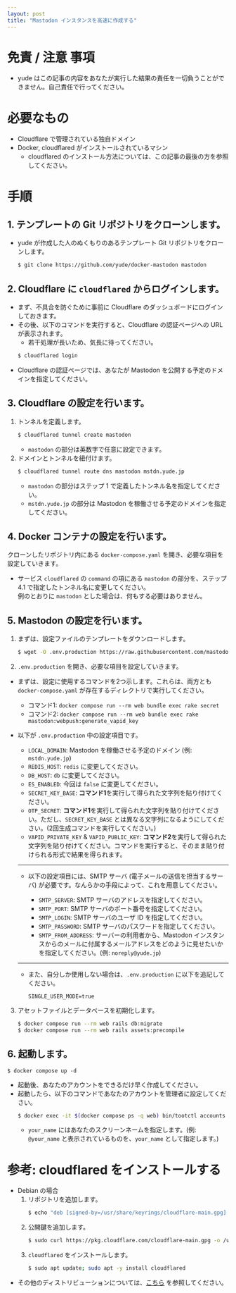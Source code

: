 ```yaml
---
layout: post
title: "Mastodon インスタンスを高速に作成する"
---
```


# 免責 / 注意 事項
* yude はこの記事の内容をあなたが実行した結果の責任を一切負うことができません。自己責任で行ってください。

# 必要なもの
* Cloudflare で管理されている独自ドメイン
* Docker, cloudflared がインストールされているマシン
    * cloudflared のインストール方法については、この記事の最後の方を参照してください。

# 手順
## 1. テンプレートの Git リポジトリをクローンします。
* yude が作成した人のぬくもりのあるテンプレート Git リポジトリをクローンします。
    ```bash
    $ git clone https://github.com/yude/docker-mastodon mastodon
    ```

## 2. Cloudflare に `cloudflared` からログインします。
* まず、不具合を防ぐために事前に Cloudflare のダッシュボードにログインしておきます。
* その後、以下のコマンドを実行すると、Cloudflare の認証ページへの URL が表示されます。
    * 若干処理が長いため、気長に待ってください。
    ```bash
    $ cloudflared login
    ```
* Cloudflare の認証ページでは、あなたが Mastodon を公開する予定のドメインを指定してください。

## 3. Cloudflare の設定を行います。
1. トンネルを定義します。
    ```bash
    $ cloudflared tunnel create mastodon
    ```
    * `mastodon` の部分は英数字で任意に設定できます。
2. ドメインとトンネルを紐付けます。
    ```bash
    $ cloudflared tunnel route dns mastodon mstdn.yude.jp
    ```
    * `mastodon` の部分はステップ 1 で定義したトンネル名を指定してください。
    * `mstdn.yude.jp` の部分は Mastodon を稼働させる予定のドメインを指定してください。 

## 4. Docker コンテナの設定を行います。
クローンしたリポジトリ内にある `docker-compose.yaml` を開き、必要な項目を設定していきます。

* サービス `cloudflared` の `command` の項にある `mastodon` の部分を、ステップ 4.1 で指定したトンネル名に変更してください。\
例のとおりに `mastodon` とした場合は、何もする必要はありません。

## 5. Mastodon の設定を行います。
1. まずは、設定ファイルのテンプレートをダウンロードします。
    ```bash
    $ wget -O .env.production https://raw.githubusercontent.com/mastodon/mastodon/main/.env.production.sample
    ```

2. `.env.production` を開き、必要な項目を設定していきます。
* まずは、設定に使用するコマンドを2つ示します。これらは、両方とも `docker-compose.yaml` が存在するディレクトリで実行してください。
    * コマンド1: `docker compose run --rm web bundle exec rake secret`
    * コマンド2: `docker compose run --rm web bundle exec rake mastodon:webpush:generate_vapid_key`

* 以下が `.env.production` 中の設定項目です。
    * `LOCAL_DOMAIN`: Mastodon を稼働させる予定のドメイン (例: `mstdn.yude.jp`)
    * `REDIS_HOST`: `redis` に変更してください。
    * `DB_HOST`: `db` に変更してください。
    * `ES_ENABLED`: 今回は `false` に変更してください。
    * `SECRET_KEY_BASE`: **コマンド1**を実行して得られた文字列を貼り付けてください。
    * `OTP_SECRET`: **コマンド1**を実行して得られた文字列を貼り付けてください。ただし、`SECRET_KEY_BASE` とは異なる文字列になるようにしてください。(2回生成コマンドを実行してください。)
    * `VAPID_PRIVATE_KEY` & `VAPID_PUBLIC_KEY`: **コマンド2**を実行して得られた文字列を貼り付けてください。コマンドを実行すると、そのまま貼り付けられる形式で結果を得られます。
    <hr>
    
    * 以下の設定項目には、SMTP サーバ (電子メールの送信を担当するサーバ) が必要です。なんらかの手段によって、これを用意してください。
    
        * `SMTP_SERVER`: SMTP サーバのアドレスを指定してください。
        * `SMTP_PORT`: SMTP サーバのポート番号を指定してください。
        * `SMTP_LOGIN`: SMTP サーバのユーザ ID を指定してください。
        * `SMTP_PASSWORD`: SMTP サーバのパスワードを指定してください。
        * `SMTP_FROM_ADDRESS`: サーバーの利用者から、Mastodon インスタンスからのメールに付属するメールアドレスをどのように見せたいかを指定してください。(例: `noreply@yude.jp`)
    
    <hr>
    
    * また、自分しか使用しない場合は、`.env.production` に以下を追記してください。
        ```
        SINGLE_USER_MODE=true
        ```

3. アセットファイルとデータベースを初期化します。
    ```bash
    $ docker compose run --rm web rails db:migrate
    $ docker compose run --rm web rails assets:precompile
    ```

## 6. 起動します。
```
$ docker compose up -d
```
* 起動後、あなたのアカウントをできるだけ早く作成してください。
* 起動したら、以下のコマンドであなたのアカウントを管理者に設定してください。
    ```bash
    $ docker exec -it $(docker compose ps -q web) bin/tootctl accounts modify your_name --role admin
    ```
    * `your_name` にはあなたのスクリーンネームを指定します。(例: `@your_name` と表示されているものを、`your_name` として指定します。)

# 参考: cloudflared をインストールする
* Debian の場合
    1. リポジトリを追加します。
        ```bash
        $ echo "deb [signed-by=/usr/share/keyrings/cloudflare-main.gpg] https://pkg.cloudflare.com/ buster main" | sudo tee /etc/apt/sources.list.d/cloudflare-main.list 
        ```
    2. 公開鍵を追加します。
        ```bash
        $ sudo curl https://pkg.cloudflare.com/cloudflare-main.gpg -o /usr/share/keyrings/cloudflare-main.gpg
        ```
    3. `cloudflared` をインストールします。
        ```bash
        $ sudo apt update; sudo apt -y install cloudflared
        ```
* その他のディストリビューションについては、[こちら](https://pkg.cloudflare.com/) を参照してください。